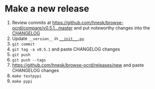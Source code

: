 
# Make a new release

1) Review commits at https://github.com/hnesk/browse-ocrd/compare/v0.5.1...master and put noteworthy changes into the [CHANGELOG](CHANGELOG.md) 
2) Update `__version__` in [`__init__.py`](ocrd_browser/__init__.py)
3) `git commit` 
4) `git tag -a v0.5.1` and paste CHANGELOG changes 
5) `git push`
6) `git push --tags`
7) https://github.com/hnesk/browse-ocrd/releases/new and paste CHANGELOG changes
8) `make testpypi`
9) `make pypi`
